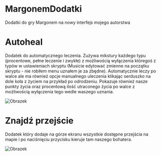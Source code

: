 # MargonemDodatki
Dodatki do gry Margonem na nowy interfejs mojego autorstwa

# Autoheal
Dodatek do automatycznego leczenia. Zużywa mikstury każdego typu (procentowe, pełne leczenie i zwykłe) z możliwością wyłączenia któregoś z typów w ustawieniach skryptu (Musicie edytować zmienne na początku skryptu - nie robiłem menu uznałem je za zbędne). Automatycznie leczy po walce ale ma również opcje manualnego uleczenia klikając serduszko na dole koła z życiem na przykład po odrodzeniu. Pokazuje również nasze punkty życia oraz procentową ilość utraconego życia po walce z możliwością wyłączenia tego wedle waszego uznania.

![Obrazek](https://i.imgur.com/sTpO8Xj.png)

# Znajdź przejście
Dodatek który dodaje na górze ekranu wszystkie dostępne przejścia na mapie i po naciśnięciu przycisku kieruje tam naszego bohatera.

![Obrazek](https://i.imgur.com/Wud2ZYa.png)
